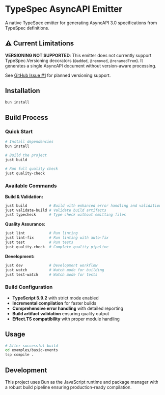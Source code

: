 # TypeSpec AsyncAPI Emitter

A native TypeSpec emitter for generating AsyncAPI 3.0 specifications from TypeSpec definitions.

## ⚠️ Current Limitations

**VERSIONING NOT SUPPORTED**: This emitter does not currently support TypeSpec.Versioning decorators (`@added`, `@removed`, `@renamedFrom`). It generates a single AsyncAPI document without version-aware processing.

See [GitHub Issue #1](https://github.com/LarsArtmann/typespec-asyncapi/issues/1) for planned versioning support.

## Installation

```bash
bun install
```

## Build Process

### Quick Start
```bash
# Install dependencies
bun install

# Build the project
just build

# Run full quality check
just quality-check
```

### Available Commands

**Build & Validation:**
```bash
just build          # Build with enhanced error handling and validation
just validate-build # Validate build artifacts
just typecheck      # Type check without emitting files
```

**Quality Assurance:**
```bash
just lint           # Run linting
just lint-fix       # Run linting with auto-fix
just test           # Run tests
just quality-check  # Complete quality pipeline
```

**Development:**
```bash
just dev            # Development workflow
just watch          # Watch mode for building
just test-watch     # Watch mode for tests
```

### Build Configuration

- **TypeScript 5.9.2** with strict mode enabled
- **Incremental compilation** for faster builds
- **Comprehensive error handling** with detailed reporting
- **Build artifact validation** ensuring quality output
- **Effect.TS compatibility** with proper module handling

## Usage

```bash
# After successful build
cd examples/basic-events
tsp compile .
```

## Development

This project uses Bun as the JavaScript runtime and package manager with a robust build pipeline ensuring production-ready compilation.
